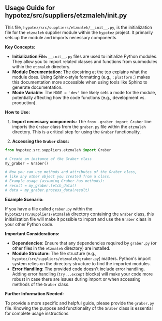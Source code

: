## Usage Guide for hypotez/src/suppliers/etzmaleh/__init__.py

This file, `hypotez/src/suppliers/etzmaleh/__init__.py`, is the initialization file for the `etzmaleh` supplier module within the `hypotez` project.  It primarily sets up the module and imports necessary components.

**Key Concepts:**

* **Initialization File:**  `__init__.py` files are used to initialize Python modules.  They allow you to import related classes and functions from submodules within the `etzmaleh` directory.
* **Module Documentation:** The docstring at the top explains what the module does.  Using Sphinx-style formatting (e.g., `:platform:`) makes this documentation more accessible when using tools like Sphinx to generate documentation.
* **Mode Variable:** The `MODE = 'dev'` line likely sets a mode for the module, potentially affecting how the code functions (e.g., development vs. production).

**How to Use:**

1. **Import necessary components:**  The `from .graber import Graber` line imports the `Graber` class from the `graber.py` file within the `etzmaleh` directory.  This is a critical step for using the `Graber` functionality.

2. **Accessing the `Graber` class:**


```python
from hypotez.src.suppliers.etzmaleh import Graber

# Create an instance of the Graber class
my_graber = Graber()

# Now you can use methods and attributes of the Graber class, 
# like any other object you created from a class.  
# Example usage (assuming Graber has methods):
# result = my_graber.fetch_data()
# data = my_graber.process_data(result)
```

**Example Scenario:**

If you have a file called `graber.py` within the `hypotez/src/suppliers/etzmaleh` directory containing the `Graber` class, this initialization file will make it possible to import and use the `Graber` class in your other Python code.


**Important Considerations:**


* **Dependencies:** Ensure that any dependencies required by `graber.py` (or other files in the `etzmaleh` directory) are installed.
* **Module Structure:**  The file structure (e.g., `hypotez/src/suppliers/etzmaleh/graber.py`) matters.  Python's import system relies on the directory structure to find the imported modules.
* **Error Handling:**  The provided code doesn't include error handling.  Adding error handling (`try...except` blocks) will make your code more robust in case there are issues during import or when accessing methods of the `Graber` class.

**Further Information Needed:**

To provide a more specific and helpful guide, please provide the `graber.py` file.  Knowing the purpose and functionality of the `Graber` class is essential for complete usage instructions.
